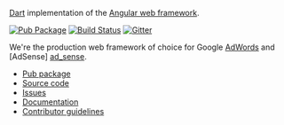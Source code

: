 [Dart][dart_web] implementation of the [Angular web framework][angular_dart].

[dart_web]: https://webdev.dartlang.org/
[angular_dart]: https://angular.io/dart

<!-- Badges -->

[![Pub Package](https://img.shields.io/pub/v/angular2.svg)](https://pub.dartlang.org/packages/angular2)
[![Build Status](https://travis-ci.org/dart-lang/angular2.svg?branch=master)](https://travis-ci.org/dart-lang/angular2)
[![Gitter](https://img.shields.io/gitter/room/dart-lang/angular2.svg)](https://gitter.im/dart-lang/angular2)

We're the production web framework of choice for Google [AdWords][ad_words] and [AdSense] [ad_sense].

[ad_words]: http://news.dartlang.org/2016/03/the-new-adwords-ui-uses-dart-we-asked.html
[ad_sense]: http://news.dartlang.org/2016/10/google-adsense-angular-dart.html

 * [Pub package](https://pub.dartlang.org/packages/angular2)
 * [Source code](https://github.com/dart-lang/angular2)
 * [Issues](https://github.com/dart-lang/angular2/issues)
 * [Documentation](http://angular.io/dart)
 * [Contributor guidelines](https://github.com/dart-lang/angular2/blob/master/CONTRIBUTING.md)
